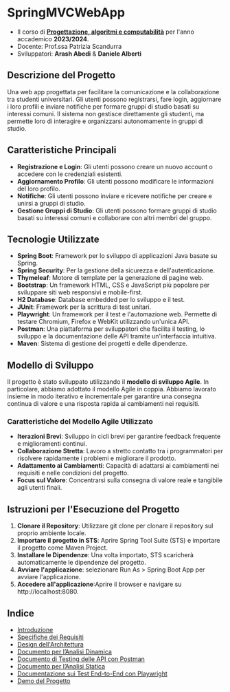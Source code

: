 # SpringMVCWebApp

- Il corso di [**Progettazione, algoritmi e computabilità**](https://unibg.coursecatalogue.cineca.it/insegnamenti/2022/38090-MOD1/2021/3212/89?coorte=2022&schemaid=68843) per l'anno accademico **2023/2024**.
- Docente: Prof.ssa Patrizia Scandurra
- Sviluppatori: **Arash Abedi** & **Daniele Alberti**



## Descrizione del Progetto

Una web app progettata per facilitare la comunicazione e la collaborazione tra studenti universitari. Gli utenti possono registrarsi, fare login, aggiornare i loro profili e inviare notifiche per formare gruppi di studio basati su interessi comuni. Il sistema non gestisce direttamente gli studenti, ma permette loro di interagire e organizzarsi autonomamente in gruppi di studio.

## Caratteristiche Principali

- **Registrazione e Login**: Gli utenti possono creare un nuovo account o accedere con le credenziali esistenti.
- **Aggiornamento Profilo**: Gli utenti possono modificare le informazioni del loro profilo.
- **Notifiche**: Gli utenti possono inviare e ricevere notifiche per creare e unirsi a gruppi di studio.
- **Gestione Gruppi di Studio**: Gli utenti possono formare gruppi di studio basati su interessi comuni e collaborare con altri membri del gruppo.

## Tecnologie Utilizzate

- **Spring Boot**: Framework per lo sviluppo di applicazioni Java basate su Spring.
- **Spring Security**: Per la gestione della sicurezza e dell'autenticazione.
- **Thymeleaf**: Motore di template per la generazione di pagine web.
- **Bootstrap**: Un framework HTML, CSS e JavaScript più popolare per sviluppare siti web responsivi e mobile-first. 
- **H2 Database**: Database embedded per lo sviluppo e il test.
- **JUnit**: Framework per la scrittura di test unitari.
- **Playwright**: Un framework per il test e l'automazione web. Permette di testare Chromium, Firefox e WebKit utilizzando un'unica API.
- **Postman**: Una piattaforma per sviluppatori che facilita il testing, lo sviluppo e la documentazione delle API tramite un'interfaccia intuitiva.
- **Maven**: Sistema di gestione dei progetti e delle dipendenze.

## Modello di Sviluppo

Il progetto è stato sviluppato utilizzando il **modello di sviluppo Agile**. In particolare, abbiamo adottato il modello Agile in coppia. Abbiamo lavorato insieme in modo iterativo e incrementale per garantire una consegna continua di valore e una risposta rapida ai cambiamenti nei requisiti.

### Caratteristiche del Modello Agile Utilizzato

- **Iterazioni Brevi**: Sviluppo in cicli brevi per garantire feedback frequente e miglioramenti continui.
- **Collaborazione Stretta**: Lavoro a stretto contatto tra i programmatori per risolvere rapidamente i problemi e migliorare il prodotto.
- **Adattamento ai Cambiamenti**: Capacità di adattarsi ai cambiamenti nei requisiti e nelle condizioni del progetto.
- **Focus sul Valore**: Concentrarsi sulla consegna di valore reale e tangibile agli utenti finali.

## Istruzioni per l'Esecuzione del Progetto

1. **Clonare il Repository**: Utilizzare git clone per clonare il repository sul proprio ambiente locale.
2. **Importare il progetto in STS**: Aprire Spring Tool Suite (STS) e importare il progetto come Maven Project.
3. **Installare le Dipendenze**: Una volta importato, STS scaricherà automaticamente le dipendenze del progetto.
4. **Avviare l'applicazione**: selezionare Run As > Spring Boot App per avviare l'applicazione.
5. **Accedere all'applicazione**:Aprire il browser e navigare su http://localhost:8080.

## Indice

- [Introduzione](Documentazione/Introduzione.md)
- [Specifiche dei Requisiti](Documentazione/Documento%20di%20Specifica%20dei%20Requisiti%20Software.md)
- [Design dell'Architettura](Documentazione/Documento%20di%20Design%20dell%E2%80%99Architettura%20Software.md)
- [Documento per l’Analisi Dinamica](Documentazione/Documento%20per%20l%E2%80%99Analisi%20Dinamica%20Junit.md)
- [Documento di Testing delle API con Postman](Documentazione/Documento%20di%20Testing%20delle%20API%20con%20Postman.md)
- [Documento per l’Analisi Statica](Documentazione/Documenti%20per%20l%E2%80%99Analisi%20Statica.md)
- [Documentazione sui Test End-to-End con Playwright](Documentazione/Documentazione%20sui%20Test%20End-to-End%20con%20Playwright.md)
- [Demo del Progetto](Documentazione/demo.md)




   

